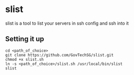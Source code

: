 # slist
slist is a tool to list your servers in ssh config and ssh into it

## Setting it up
```
cd <path_of_choice>
git clone https://github.com/GovTechSG/slist.git
chmod +x slist.sh
ln -s <path_of_choice>/slist.sh /usr/local/bin/slist
slist
```

